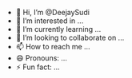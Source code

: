 - 👋 Hi, I’m @DeejaySudi
- 👀 I’m interested in ...
- 🌱 I’m currently learning ...
- 💞️ I’m looking to collaborate on ...
- 📫 How to reach me ...
- 😄 Pronouns: ...
- ⚡ Fun fact: ...

<!---
DeejaySudi/DeejaySudi is a ✨ special ✨ repository because its `README.md` (this file) appears on your GitHub profile.
You can click the Preview link to take a look at your changes.
--->
